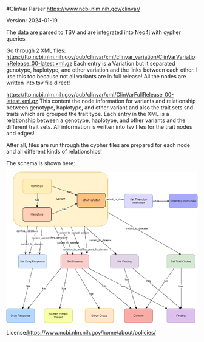 #ClinVar Parser
https://www.ncbi.nlm.nih.gov/clinvar/

Version: 2024-01-19

The data are parsed to TSV and are integrated into Neo4j with cypher queries.

Go through 2 XML files:
https://ftp.ncbi.nlm.nih.gov/pub/clinvar/xml/clinvar_variation/ClinVarVariationRelease_00-latest.xml.gz
Each entry is a Variation but it separated genotype, haplotype, and other variation and the links between each other. I use this too because not all variants are in full release! All the nodes are written into tsv file direct!

https://ftp.ncbi.nlm.nih.gov/pub/clinvar/xml/ClinVarFullRelease_00-latest.xml.gz
This content the node information for variants and relationship between genotype, haplotype, and other variant and also the trait sets snd traits which are grouped the trait type.
Each entry in the XML is a relationship between a genotype, haplotype, and other variants and the different trait sets. All information is written into tsv files for the trait nodes and edges!

After all, files are run through the cypher files are prepared for each node and all different kinds of relationships!

The schema is shown here:

![er_diagram](clinvar.png)

License:https://www.ncbi.nlm.nih.gov/home/about/policies/

